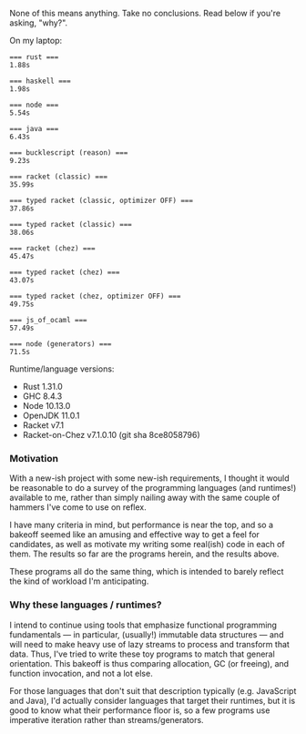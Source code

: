 None of this means anything. Take no conclusions. Read below if you're asking, "why?".

On my laptop:

```
=== rust ===
1.88s

=== haskell ===
1.98s

=== node ===
5.54s

=== java ===
6.43s

=== bucklescript (reason) ===
9.23s

=== racket (classic) ===
35.99s

=== typed racket (classic, optimizer OFF) ===
37.86s

=== typed racket (classic) ===
38.06s

=== racket (chez) ===
45.47s

=== typed racket (chez) ===
43.07s

=== typed racket (chez, optimizer OFF) ===
49.75s

=== js_of_ocaml ===
57.49s

=== node (generators) ===
71.5s
```

Runtime/language versions:

* Rust 1.31.0
* GHC 8.4.3
* Node 10.13.0
* OpenJDK 11.0.1
* Racket v7.1
* Racket-on-Chez v7.1.0.10 (git sha 8ce8058796)

### Motivation

With a new-ish project with some new-ish requirements, I thought it would be
reasonable to do a survey of the programming languages (and runtimes!)
available to me, rather than simply nailing away with the same couple of
hammers I've come to use on reflex.

I have many criteria in mind, but performance is near the top, and so a
bakeoff seemed like an amusing and effective way to get a feel for
candidates, as well as motivate my writing some real(ish) code in each of
them. The results so far are the programs herein, and the results above.

These programs all do the same thing, which is intended to barely reflect the
kind of workload I'm anticipating.

### Why these languages / runtimes?

I intend to continue using tools that emphasize functional programming
fundamentals — in particular, (usually!) immutable data structures — and will
need to make heavy use of lazy streams to process and transform that data.
Thus, I've tried to write these toy programs to match that general
orientation. This bakeoff is thus comparing allocation, GC (or freeing), and
function invocation, and not a lot else.

For those languages that don't suit that description typically (e.g.
JavaScript and Java), I'd actually consider languages that target
their runtimes, but it is good to know what their performance floor is, so a
few programs use imperative iteration rather than streams/generators.